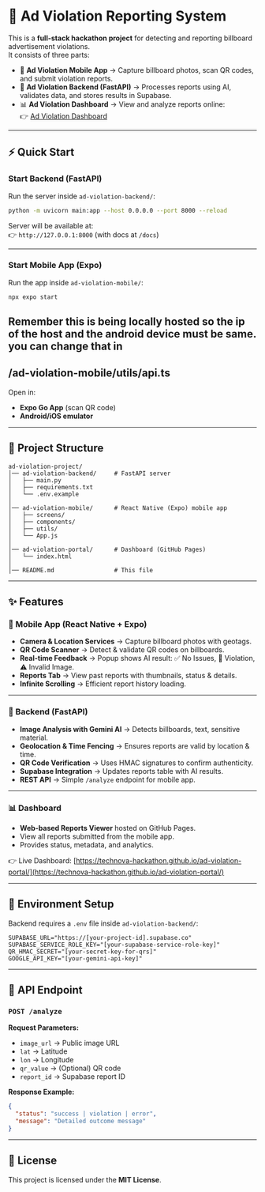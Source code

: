 # 🚀 Ad Violation Reporting System

This is a **full-stack hackathon project** for detecting and reporting billboard advertisement violations.  
It consists of three parts:  

- 📱 **Ad Violation Mobile App** → Capture billboard photos, scan QR codes, and submit violation reports.  
- 🤖 **Ad Violation Backend (FastAPI)** → Processes reports using AI, validates data, and stores results in Supabase.  
- 📊 **Ad Violation Dashboard** → View and analyze reports online:  
  👉 [Ad Violation Dashboard](https://technova-hackathon.github.io/ad-violation-portal/)  

---

## ⚡ Quick Start

### Start Backend (FastAPI)
Run the server inside `ad-violation-backend/`:

```bash
python -m uvicorn main:app --host 0.0.0.0 --port 8000 --reload
```

Server will be available at:  
👉 `http://127.0.0.1:8000` (with docs at `/docs`)

---

### Start Mobile App (Expo)
Run the app inside `ad-violation-mobile/`:

```bash
npx expo start
```
## Remember this is being locally hosted so the ip of the host and the android device must be same. you can change that in
## /ad-violation-mobile/utils/api.ts

Open in:  
- **Expo Go App** (scan QR code)  
- **Android/iOS emulator**

---

## 📂 Project Structure

```
ad-violation-project/
│── ad-violation-backend/     # FastAPI server
│   ├── main.py
│   ├── requirements.txt
│   └── .env.example
│
│── ad-violation-mobile/      # React Native (Expo) mobile app
│   ├── screens/
│   ├── components/
│   ├── utils/
│   └── App.js
│
│── ad-violation-portal/      # Dashboard (GitHub Pages)
│   └── index.html
│
│── README.md                 # This file
```

---

## ✨ Features

### 📱 Mobile App (React Native + Expo)
- **Camera & Location Services** → Capture billboard photos with geotags.  
- **QR Code Scanner** → Detect & validate QR codes on billboards.  
- **Real-time Feedback** → Popup shows AI result: ✅ No Issues, 🚫 Violation, ⚠️ Invalid Image.  
- **Reports Tab** → View past reports with thumbnails, status & details.  
- **Infinite Scrolling** → Efficient report history loading.  

---

### 🤖 Backend (FastAPI)
- **Image Analysis with Gemini AI** → Detects billboards, text, sensitive material.  
- **Geolocation & Time Fencing** → Ensures reports are valid by location & time.  
- **QR Code Verification** → Uses HMAC signatures to confirm authenticity.  
- **Supabase Integration** → Updates reports table with AI results.  
- **REST API** → Simple `/analyze` endpoint for mobile app.  

---

### 📊 Dashboard
- **Web-based Reports Viewer** hosted on GitHub Pages.  
- View all reports submitted from the mobile app.  
- Provides status, metadata, and analytics.  

👉 Live Dashboard: [https://technova-hackathon.github.io/ad-violation-portal/](https://technova-hackathon.github.io/ad-violation-portal/)

---

## 🔑 Environment Setup

Backend requires a `.env` file inside `ad-violation-backend/`:

```env
SUPABASE_URL="https://[your-project-id].supabase.co"
SUPABASE_SERVICE_ROLE_KEY="[your-supabase-service-role-key]"
QR_HMAC_SECRET="[your-secret-key-for-qrs]"
GOOGLE_API_KEY="[your-gemini-api-key]"
```

---

## 📌 API Endpoint

### `POST /analyze`

**Request Parameters:**
- `image_url` → Public image URL  
- `lat` → Latitude  
- `lon` → Longitude  
- `qr_value` → (Optional) QR code  
- `report_id` → Supabase report ID  

**Response Example:**

```json
{
  "status": "success | violation | error",
  "message": "Detailed outcome message"
}
```

---

## 📜 License

This project is licensed under the **MIT License**.
